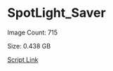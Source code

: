 # SpotLight_Saver

Image Count: 715

Size: 0.438 GB

[Script Link](https://github.com/liuyal/Archive/blob/master/Python/Utilities/Miscellaneous/spotlight_saver.py)